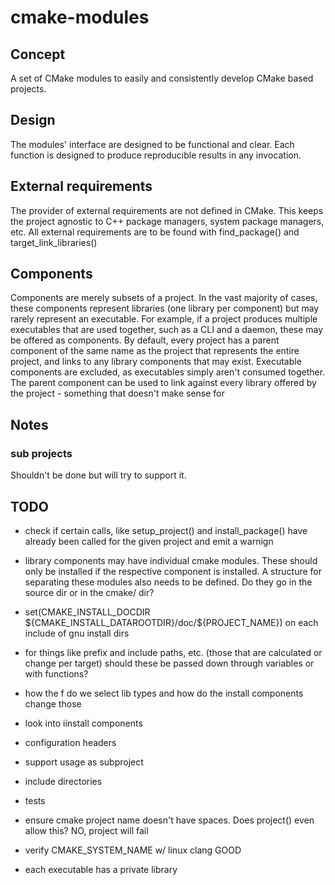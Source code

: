 # cmake-modules

## Concept

A set of CMake modules to easily and consistently develop CMake based projects.

## Design

The modules' interface are designed to be functional and clear.
Each function is designed to produce reproducible results in any invocation.

## External requirements

The provider of external requirements are not defined in CMake.
This keeps the project agnostic to C++ package managers, system package managers, etc.
All external requirements are to be found with find_package() and target_link_libraries()

## Components

Components are merely subsets of a project. In the vast majority of cases, these components represent libraries (one
library per component) but may rarely represent an executable. For example, if a project produces multiple executables
that are used together, such as a CLI and a daemon, these may be offered as components. By default, every project has
a parent component of the same name as the project that represents the entire project, and links to any
library components that may exist. Executable components are excluded, as executables simply aren't consumed together.
The parent component can be used to link against every library offered by the project - something that doesn't
make sense for

## Notes

### sub projects

Shouldn't be done but will try to support it.

## TODO

- check if certain calls, like setup_project() and install_package() have already been called for the given project and
  emit a warnign
- library components may have individual cmake modules. These should only be installed if the respective component is
  installed. A structure for separating these modules also needs to be defined. Do they go in the source dir or in the
  cmake/ dir?

- set(CMAKE_INSTALL_DOCDIR \${CMAKE_INSTALL_DATAROOTDIR}/doc/\${PROJECT_NAME}) on each include of gnu install dirs

- for things like prefix and include paths, etc. (those that are calculated or
  change per target) should these be passed down through variables or with functions?

- how the f do we select lib types and how do the install components change those
- look into iinstall components
- configuration headers
- support usage as subproject
- include directories
- tests

- ensure cmake project name doesn't have spaces. Does project() even allow this?
  NO, project will fail

- verify CMAKE_SYSTEM_NAME w/ linux clang
  GOOD

- each executable has a private library
